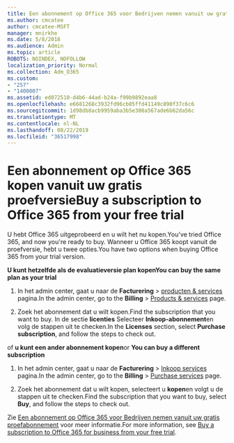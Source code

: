 ```yaml
---
title: Een abonnement op Office 365 voor Bedrijven nemen vanuit uw gratis proefabonnement
ms.author: cmcatee
author: cmcatee-MSFT
manager: mnirkhe
ms.date: 5/8/2018
ms.audience: Admin
ms.topic: article
ROBOTS: NOINDEX, NOFOLLOW
localization_priority: Normal
ms.collection: Adm_O365
ms.custom:
- "257"
- "1400007"
ms.assetid: ed072510-d4b6-44ad-b24a-f99b9892eaa8
ms.openlocfilehash: e6681268c3932fd96cb05ffd41149c890f37c6c6
ms.sourcegitcommit: 1d98db8acb9959aba3b5e308a567ade6b62da56c
ms.translationtype: MT
ms.contentlocale: nl-NL
ms.lasthandoff: 08/22/2019
ms.locfileid: "36517998"
---
```

# <a name="buy-a-subscription-to-office-365-from-your-free-trial"></a><span data-ttu-id="d11ae-102">Een abonnement op Office 365 kopen vanuit uw gratis proefversie</span><span class="sxs-lookup"><span data-stu-id="d11ae-102">Buy a subscription to Office 365 from your free trial</span></span>

<span data-ttu-id="d11ae-103">U hebt Office 365 uitgeprobeerd en u wilt het nu kopen.</span><span class="sxs-lookup"><span data-stu-id="d11ae-103">You've tried Office 365, and now you're ready to buy.</span></span> <span data-ttu-id="d11ae-104">Wanneer u Office 365 koopt vanuit de proefversie, hebt u twee opties.</span><span class="sxs-lookup"><span data-stu-id="d11ae-104">You have two options when buying Office 365 from your trial version.</span></span>
  
 <span data-ttu-id="d11ae-105">**U kunt hetzelfde als de evaluatieversie plan kopen**</span><span class="sxs-lookup"><span data-stu-id="d11ae-105">**You can buy the same plan as your trial**</span></span>
  
1. <span data-ttu-id="d11ae-106">In het admin center, gaat u naar de **Facturering** \> [producten & services](https://go.microsoft.com/fwlink/p/?linkid=842054) pagina.</span><span class="sxs-lookup"><span data-stu-id="d11ae-106">In the admin center, go to the **Billing** \> [Products & services](https://go.microsoft.com/fwlink/p/?linkid=842054) page.</span></span>

2. <span data-ttu-id="d11ae-107">Zoek het abonnement dat u wilt kopen.</span><span class="sxs-lookup"><span data-stu-id="d11ae-107">Find the subscription that you want to buy.</span></span> <span data-ttu-id="d11ae-108">In de sectie **licenties** Selecteer **Inkoop-abonnement**en volg de stappen uit te checken.</span><span class="sxs-lookup"><span data-stu-id="d11ae-108">In the **Licenses** section, select **Purchase subscription**, and follow the steps to check out.</span></span>

<span data-ttu-id="d11ae-109">of **u kunt een ander abonnement kopen**</span><span class="sxs-lookup"><span data-stu-id="d11ae-109">or **You can buy a different subscription**</span></span>
  
1. <span data-ttu-id="d11ae-110">In het admin center, gaat u naar de **Facturering** \> [Inkoop services](https://go.microsoft.com/fwlink/p/?linkid=868433) pagina.</span><span class="sxs-lookup"><span data-stu-id="d11ae-110">In the admin center, go to the **Billing** \> [Purchase services](https://go.microsoft.com/fwlink/p/?linkid=868433) page.</span></span>

3. <span data-ttu-id="d11ae-111">Zoek het abonnement dat u wilt kopen, selecteert u **kopen**en volgt u de stappen uit te checken.</span><span class="sxs-lookup"><span data-stu-id="d11ae-111">Find the subscription that you want to buy, select **Buy**, and follow the steps to check out.</span></span>

<span data-ttu-id="d11ae-112">Zie [Een abonnement op Office 365 voor Bedrijven nemen vanuit uw gratis proefabonnement](https://docs.microsoft.com/office365/admin/subscriptions-and-billing/buy-a-subscription-from-your-free-trial) voor meer informatie.</span><span class="sxs-lookup"><span data-stu-id="d11ae-112">For more information, see [Buy a subscription to Office 365 for business from your free trial](https://docs.microsoft.com/office365/admin/subscriptions-and-billing/buy-a-subscription-from-your-free-trial).</span></span>